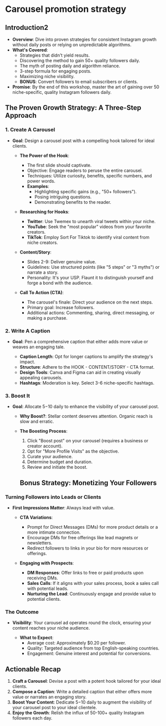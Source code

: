 # Carousel promotion strategy

## Introduction2
- **Overview**: Dive into proven strategies for consistent Instagram growth without daily posts or relying on unpredictable algorithms.
- **What's Covered**:
  - Strategies that didn't yield results.
  - Discovering the method to gain 50+ quality followers daily.
  - The myth of posting daily and algorithm reliance.
  - 3-step formula for engaging posts.
  - Maximizing niche visibility.
  - **BONUS**: Convert followers to email subscribers or clients.
- **Promise**: By the end of this workshop, master the art of gaining over 50 niche-specific, quality Instagram followers daily.

## The Proven Growth Strategy: A Three-Step Approach

### 1. Create A Carousel

- **Goal**: Design a carousel post with a compelling hook tailored for ideal clients.
  
  - **The Power of the Hook**:
    - The first slide should captivate.
    - Objective: Engage readers to peruse the entire carousel.
    - Techniques: Utilize curiosity, benefits, specific numbers, and power words.
    - **Examples**:
      - Highlighting specific gains (e.g., "50+ followers").
      - Posing intriguing questions.
      - Demonstrating benefits to the reader.
  
  - **Researching for Hooks**:
    - **Twitter**: Use Twemex to unearth viral tweets within your niche.
    - **YouTube**: Seek the "most popular" videos from your favorite creators.
    - **TikTok**: Employ Sort For Tiktok to identify viral content from niche creators.
  
  - **Content/Story**:
    - Slides 2-9: Deliver genuine value.
    - Guidelines: Use structured points (like "5 steps" or "3 myths") or narrate a story.
    - Personality: It's your USP. Flaunt it to distinguish yourself and forge a bond with the audience.
  
  - **Call To Action (CTA)**:
    - The carousel's finale: Direct your audience on the next steps.
    - Primary goal: Increase followers.
    - Additional actions: Commenting, sharing, direct messaging, or making a purchase.

### 2. Write A Caption

- **Goal**: Pen a comprehensive caption that either adds more value or weaves an engaging tale.
  
  - **Caption Length**: Opt for longer captions to amplify the strategy's impact.
  - **Structure**: Adhere to the HOOK - CONTENT/STORY - CTA format.
  - **Design Tools**: Canva and Figma can aid in creating visually appealing carousels.
  - **Hashtags**: Moderation is key. Select 3-6 niche-specific hashtags.

### 3. Boost It

- **Goal**: Allocate $5-$10 daily to enhance the visibility of your carousel post.
  
  - **Why Boost?**: Stellar content deserves attention. Organic reach is slow and erratic.
  - **The Boosting Process**:
    1. Click "Boost post" on your carousel (requires a business or creator account).
    2. Opt for "More Profile Visits" as the objective.
    3. Curate your audience.
    4. Determine budget and duration.
    5. Review and initiate the boost.

    ## Bonus Strategy: Monetizing Your Followers

### Turning Followers into Leads or Clients

- **First Impressions Matter**: Always lead with value.
  
  - **CTA Variations**:
    - Prompt for Direct Messages (DMs) for more product details or a more intimate connection.
    - Encourage DMs for free offerings like lead magnets or newsletters.
    - Redirect followers to links in your bio for more resources or offerings.
  
  - **Engaging with Prospects**:
    - **DM Responses**: Offer links to free or paid products upon receiving DMs.
    - **Sales Calls**: If it aligns with your sales process, book a sales call with potential leads.
    - **Nurturing the Lead**: Continuously engage and provide value to potential clients.
  
### The Outcome

- **Visibility**: Your carousel ad operates round the clock, ensuring your content reaches your niche audience.
  
  - **What to Expect**:
    - Average cost: Approximately $0.20 per follower.
    - Quality: Targeted audience from top English-speaking countries.
    - Engagement: Genuine interest and potential for conversions.

## Actionable Recap

1. **Craft a Carousel**: Devise a post with a potent hook tailored for your ideal clients.
2. **Compose a Caption**: Write a detailed caption that either offers more value or narrates an engaging story.
3. **Boost Your Content**: Dedicate $5-$10 daily to augment the visibility of your carousel post to your ideal clientele.
4. **Enjoy the Growth**: Relish the influx of 50-100+ quality Instagram followers each day.